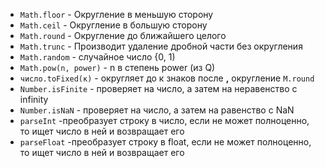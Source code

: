 - `Math.floor` - Округление в меньшую сторону
- `Math.ceil` - Округление в большую сторону
- `Math.round` - Округление до ближайшего целого
- `Math.trunc` - 	Производит удаление дробной части без округления
- `Math.random` - случайное число {0, 1)
- `Math.pow(n, power)` - n в степень power (из Q)
- `число.toFixed(к)` - округляет до к знаков после **,** округление `M.round`
- `Number.isFinite` - проверяет на число, а затем на неравенство с infinity
- `Number.isNaN` - проверяет на число, а затем на равенство с NaN
- `parseInt` -преобразует строку в число, если не может полноценно, то ищет число в ней и возвращает его
- `parseFloat` -преобразует строку в float, если не может полноценно, то ищет число в ней и возвращает его